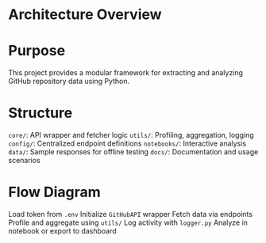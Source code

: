 # Architecture Overview

# Purpose
This project provides a modular framework for extracting and analyzing GitHub repository data using Python.

# Structure

`core/`: API wrapper and fetcher logic
 `utils/`: Profiling, aggregation, logging
 `config/`: Centralized endpoint definitions
 `notebooks/`: Interactive analysis
 `data/`: Sample responses for offline testing
 `docs/`: Documentation and usage scenarios

# Flow Diagram
Load token from `.env`
Initialize `GitHubAPI` wrapper
Fetch data via endpoints
Profile and aggregate using `utils/`
Log activity with `logger.py`
Analyze in notebook or export to dashboard
